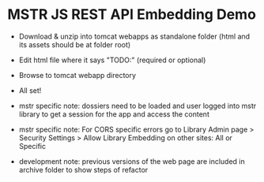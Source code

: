 # MSTR JS REST API Embedding Demo 

- Download & unzip into tomcat webapps as standalone folder (html and its assets should be at folder root)
- Edit html file where it says "TODO:" (required or optional)
- Browse to tomcat webapp directory
- All set!

- mstr specific note: dossiers need to be loaded and user logged into mstr library to get a session for the app and access the content
- mstr specific note: For CORS specific errors go to Library Admin page > Security Settings > Allow Library Embedding on other sites: All or Specific 
- development note: previous versions of the web page are included in archive folder to show steps of refactor